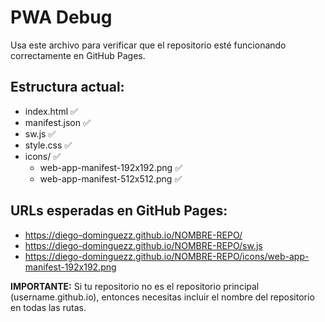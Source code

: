 # PWA Debug

Usa este archivo para verificar que el repositorio esté funcionando correctamente en GitHub Pages.

## Estructura actual:

- index.html ✅
- manifest.json ✅
- sw.js ✅
- style.css ✅
- icons/ ✅
  - web-app-manifest-192x192.png ✅
  - web-app-manifest-512x512.png ✅

## URLs esperadas en GitHub Pages:

- https://diego-dominguezz.github.io/NOMBRE-REPO/
- https://diego-dominguezz.github.io/NOMBRE-REPO/sw.js
- https://diego-dominguezz.github.io/NOMBRE-REPO/icons/web-app-manifest-192x192.png

**IMPORTANTE:** Si tu repositorio no es el repositorio principal (username.github.io), entonces necesitas incluir el nombre del repositorio en todas las rutas.
